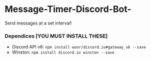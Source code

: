 # Message-Timer-Discord-Bot-
Send messages at a set interval!

### Dependices [YOU MUST INSTALL THESE]
* Discord API v6: `npm install woor/discord.io#gateway_v6 --save`
* Winston: `npm install discord.io winston --save`
